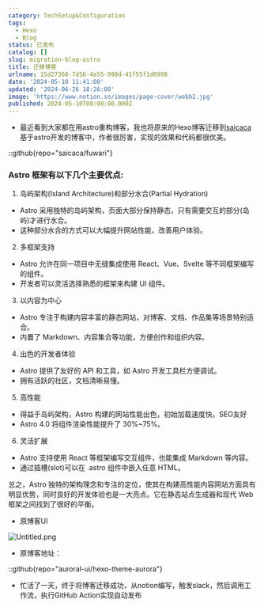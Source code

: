 ```yaml
---
category: TechSetup&Configuration
tags:
  - Hexo
  - Blog
status: 已发布
catalog: []
slug: migration-blog-astro
title: 迁移博客
urlname: 15d27368-7d56-4a55-998d-41f55f1d0998
date: '2024-05-10 11:41:00'
updated: '2024-06-26 18:26:00'
image: 'https://www.notion.so/images/page-cover/webb2.jpg'
published: 2024-05-10T08:00:00.000Z
---
```

- 最近看到大家都在用astro重构博客，我也将原来的Hexo博客迁移到[saicaca](https://github.com/saicaca/fuwari)基于astro开发的博客中，作者很厉害，实现的效果和代码都很优美。

::github{repo="saicaca/fuwari"}


### Astro 框架有以下几个主要优点:



1. 岛屿架构(Island Architecture)和部分水合(Partial Hydration)
- Astro 采用独特的岛屿架构，页面大部分保持静态，只有需要交互的部分(岛屿)才进行水合。
- 这种部分水合的方式可以大幅提升网站性能，改善用户体验。

2. 多框架支持
- Astro 允许在同一项目中无缝集成使用 React、Vue、Svelte 等不同框架编写的组件。
- 开发者可以灵活选择熟悉的框架来构建 UI 组件。

3. 以内容为中心
- Astro 专注于构建内容丰富的静态网站，对博客、文档、作品集等场景特别适合。
- 内置了 Markdown、内容集合等功能，方便创作和组织内容。

4. 出色的开发者体验
- Astro 提供了友好的 API 和工具，如 Astro 开发工具栏方便调试。
- 拥有活跃的社区，文档清晰易懂。

5. 高性能
- 得益于岛屿架构，Astro 构建的网站性能出色，初始加载速度快。SEO友好
- Astro 4.0 将组件渲染性能提升了 30%~75%。

6. 灵活扩展
- Astro 支持使用 React 等框架编写交互组件，也能集成 Markdown 等内容。
- 通过插槽(slot)可以在 .astro 组件中嵌入任意 HTML。

总之，Astro 独特的架构理念和专注的定位，使其在构建高性能内容网站方面具有明显优势，同时良好的开发体验也是一大亮点。它在静态站点生成器和现代 Web 框架之间找到了很好的平衡。

- 原博客UI

![Untitled.png](https://prod-files-secure.s3.us-west-2.amazonaws.com/5d24fe63-e567-4804-86f9-9fdc62e13082/3d59c350-432a-4fb6-a08f-0638fef2026e/Untitled.png?X-Amz-Algorithm=AWS4-HMAC-SHA256&X-Amz-Content-Sha256=UNSIGNED-PAYLOAD&X-Amz-Credential=ASIAZI2LB466YVYZ4SOQ%2F20250130%2Fus-west-2%2Fs3%2Faws4_request&X-Amz-Date=20250130T053708Z&X-Amz-Expires=3600&X-Amz-Security-Token=IQoJb3JpZ2luX2VjEJX%2F%2F%2F%2F%2F%2F%2F%2F%2F%2FwEaCXVzLXdlc3QtMiJHMEUCIEIiVBcLIYUqHnzy7Dwkgm8B%2BWN6PY%2B4lcek9jgP7DvKAiEAlGyrUelL2wLoH8oIjSiSMwGZJbM%2F%2FC6JkdJ8NINqSWwqiAQInv%2F%2F%2F%2F%2F%2F%2F%2F%2F%2FARAAGgw2Mzc0MjMxODM4MDUiDPkNc%2B4vqU1ar%2F%2BEayrcA3wmH1dzXX5w%2FPHbODdEakWX48VlKep%2FDIP8GeSlCZWDGqcyyoiuoZ3TMLHvjccqqkXPbGYN7fWm3wZSDUyzGOp5k34IqDaXvTN%2BasWCMebUxcVx%2BhROcN6efyuex3s9ncwml6kedxSqDAi7ndmJL22SBe84nxOGYCv8i9obXA8fjyPLZ3%2BUpjYVyAMahhEdDX6rGUaXVj2py5rp1XoTcpZxe%2BfMn21l7WjIWyC5LJOoc%2BOFTp%2BI2HWUTQ3cxMi%2FdIp521qx9CLs%2F%2BV0mapo87fJyQtjzMF8NiOuTraL0nYupp8XJmUkJn423a2B2wXds46Vt1vfCFs9FhDpOFJXg3QaIMFwDDF3hI5JKsPqc6f8XLZHPwj5oLiY1NX5J47%2Fb6de6Mel%2FFa4j8KumPOyBWG2D%2BPyHReTqnrN0bo%2BvvdEynXb0nOeWDvKbeI3RXpNveVNpr%2By%2BRjbJN3qK7qeH5RRryHfxiepXmPtUnsByv1tfIit3oDHIkni5Jdg%2F3FiKZkOJq%2Bz8oSGFQrRqpy1hZph0VBkwPBQ%2B%2Bt1ESwwDQJC5UvCAGl32gYFjkKD%2BTqSyU79ZzQ35mr%2BilJeCoeYa6EvBoruXUJ%2B5t9OvW8Y6TPvf17Bc2lwFXMv%2BgA1MNWG7LwGOqUBHVIqg3IY0V5GfkSQi6ICpZZ7JTVBhJqh5%2BE6dJJoPyIkUPoaZKlmd0MxrXg%2BDemKs8gbX7PbXeW3hbpr5Ov8tGTYYH9hI7sooCUTzAXtk75IZGdZfbA8AdKbW32L9apwaPbktlUYZp2ps%2F4caRGJxABsUGD3y50ZF8wLcNrk4JeJnLz0VkLbDyfqAPehPtRZ2kGGWThbQlbPrs5GWJaNsCO1j1f%2F&X-Amz-Signature=7d74f55c43b84d03b9c64c7e5c4d1c2c041053ebfb623b0c42f9dec9627f46fe&X-Amz-SignedHeaders=host&x-id=GetObject)

- 原博客地址：

::github{repo="auroral-ui/hexo-theme-aurora"}

- 忙活了一天，终于将博客迁移成功，从notion编写，触发slack，然后调用工作流，执行GitHub Action实现自动发布
